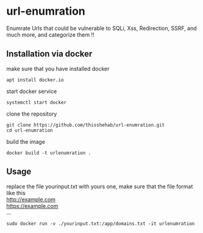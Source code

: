 # url-enumration
Enumrate Urls that could be vulnerable to SQLi, Xss, Redirection, SSRF, and much more, and categorize them !!

## Installation via docker
make sure that you have installed docker 

```console
apt install docker.io
```

start docker service 
```console
systemctl start docker
```

clone the repository
```console
git clone https://github.com/thisshehab/url-enumration.git
cd url-enumration
```
build the image 
```console
docker build -t urlenumration .
```
## Usage
replace the file yourinput.txt with yours one, make sure that the file format like this 
<br>
http://example.com <br>
https://example.com <br>
...

```console
sudo docker run -v ./yourinput.txt:/app/domains.txt -it urlenumration
```
